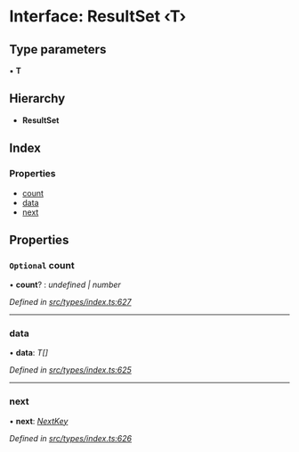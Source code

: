 # Interface: ResultSet ‹**T**›

## Type parameters

▪ **T**

## Hierarchy

* **ResultSet**

## Index

### Properties

* [count](resultset.md#optional-count)
* [data](resultset.md#data)
* [next](resultset.md#next)

## Properties

### `Optional` count

• **count**? : *undefined | number*

*Defined in [src/types/index.ts:627](https://github.com/PolymathNetwork/polymesh-sdk/blob/524b0225/src/types/index.ts#L627)*

___

###  data

• **data**: *T[]*

*Defined in [src/types/index.ts:625](https://github.com/PolymathNetwork/polymesh-sdk/blob/524b0225/src/types/index.ts#L625)*

___

###  next

• **next**: *[NextKey](../globals.md#nextkey)*

*Defined in [src/types/index.ts:626](https://github.com/PolymathNetwork/polymesh-sdk/blob/524b0225/src/types/index.ts#L626)*
